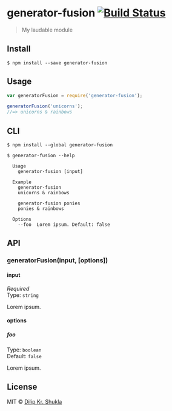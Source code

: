 # generator-fusion [![Build Status](https://travis-ci.org/fusionstrings/generator-fusion.svg?branch=master)](https://travis-ci.org/fusionstrings/generator-fusion)

> My laudable module


## Install

```
$ npm install --save generator-fusion
```


## Usage

```js
var generatorFusion = require('generator-fusion');

generatorFusion('unicorns');
//=> unicorns & rainbows
```


## CLI

```
$ npm install --global generator-fusion
```
```
$ generator-fusion --help

  Usage
    generator-fusion [input]

  Example
    generator-fusion
    unicorns & rainbows

    generator-fusion ponies
    ponies & rainbows

  Options
    --foo  Lorem ipsum. Default: false
```


## API

### generatorFusion(input, [options])

#### input

*Required*  
Type: `string`

Lorem ipsum.

#### options

##### foo

Type: `boolean`  
Default: `false`

Lorem ipsum.


## License

MIT © [Dilip Kr. Shukla](http://fusionstrings.com)
